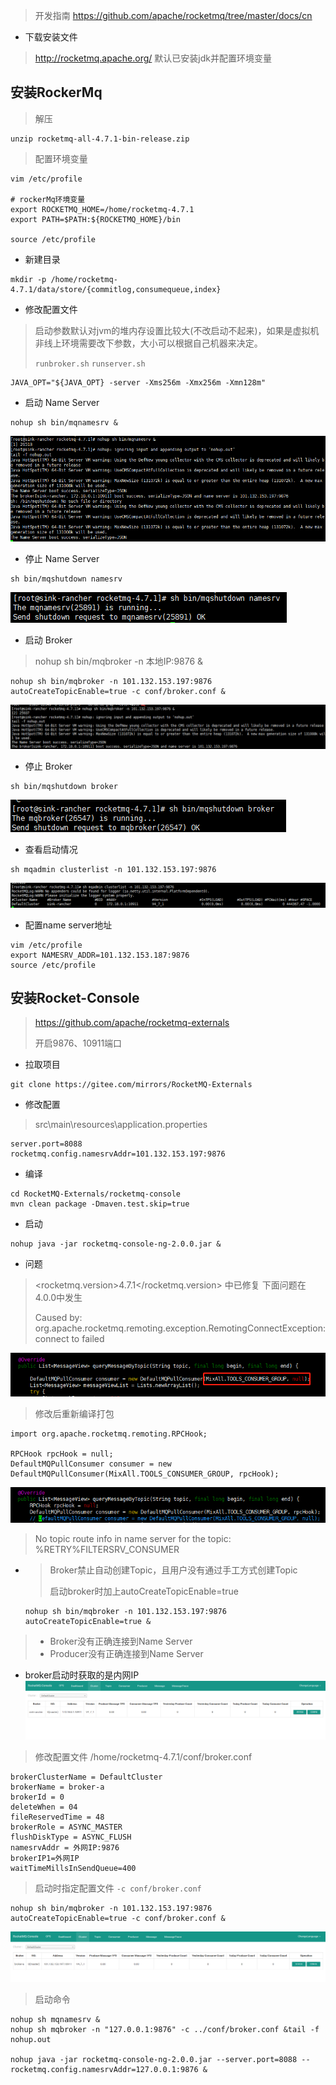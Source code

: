 > 开发指南 https://github.com/apache/rocketmq/tree/master/docs/cn
- 下载安装文件
> http://rocketmq.apache.org/
> 默认已安装jdk并配置环境变量

## 安装RockerMq
> 解压
```shell script
unzip rocketmq-all-4.7.1-bin-release.zip
```
> 配置环境变量
```shell script
vim /etc/profile

# rockerMq环境变量
export ROCKETMQ_HOME=/home/rocketmq-4.7.1
export PATH=$PATH:${ROCKETMQ_HOME}/bin

source /etc/profile
```
- 新建目录
```shell script
mkdir -p /home/rocketmq-4.7.1/data/store/{commitlog,consumequeue,index}
```
- 修改配置文件
> 启动参数默认对jvm的堆内存设置比较大(不改启动不起来)，如果是虚拟机非线上环境需要改下参数，大小可以根据自己机器来决定。
>
> `runbroker.sh` `runserver.sh`
```shell script
JAVA_OPT="${JAVA_OPT} -server -Xms256m -Xmx256m -Xmn128m"
```

- 启动 Name Server
```shell script
nohup sh bin/mqnamesrv &
```
![](../images/rocket_mq/rocket_mq_01.png)
- 停止 Name Server
```shell script
sh bin/mqshutdown namesrv
```
![](../images/rocket_mq/rocket_mq_04.png)

- 启动 Broker
> nohup sh bin/mqbroker -n 本地IP:9876 &
```shell script
nohup sh bin/mqbroker -n 101.132.153.197:9876 autoCreateTopicEnable=true -c conf/broker.conf &
```
![](../images/rocket_mq/rocket_mq_02.png)
- 停止 Broker
```shell script
sh bin/mqshutdown broker
```
![](../images/rocket_mq/rocket_mq_05.png)

- 查看启动情况
```shell script
sh mqadmin clusterlist -n 101.132.153.197:9876
```
![](../images/rocket_mq/rocket_mq_03.png)

- 配置name server地址
```shell script
vim /etc/profile
export NAMESRV_ADDR=101.132.153.187:9876
source /etc/profile
```

## 安装Rocket-Console
> https://github.com/apache/rocketmq-externals
>
> 开启9876、10911端口
- 拉取项目
```base
git clone https://gitee.com/mirrors/RocketMQ-Externals
```
- 修改配置
> src\main\resources\application.properties
```shell script
server.port=8088
rocketmq.config.namesrvAddr=101.132.153.197:9876
```
- 编译
```shell script
cd RocketMQ-Externals/rocketmq-console
mvn clean package -Dmaven.test.skip=true
```
- 启动
```
nohup java -jar rocketmq-console-ng-2.0.0.jar &
```

- 问题
> <rocketmq.version>4.7.1</rocketmq.version> 中已修复 下面问题在 4.0.0中发生
> 
> Caused by: org.apache.rocketmq.remoting.exception.RemotingConnectException: connect to <null> failed
>

![](../images/rocket_mq/rocket_mq_06.png)
> 修改后重新编译打包
```base
import org.apache.rocketmq.remoting.RPCHook;

RPCHook rpcHook = null;
DefaultMQPullConsumer consumer = new DefaultMQPullConsumer(MixAll.TOOLS_CONSUMER_GROUP, rpcHook);
```
![](../images/rocket_mq/rocket_mq_07.png)

>  No topic route info in name server for the topic: %RETRY%FILTERSRV_CONSUMER
- > Broker禁止自动创建Topic，且用户没有通过手工方式创建Topic
  > 
  > 启动broker时加上autoCreateTopicEnable=true 
  ```
  nohup sh bin/mqbroker -n 101.132.153.197:9876 autoCreateTopicEnable=true &
  ```
> - Broker没有正确连接到Name Server
> - Producer没有正确连接到Name Server 

- broker启动时获取的是内网IP
![](../images/rocket_mq/rocket_mq_08.png)

> 修改配置文件
> /home/rocketmq-4.7.1/conf/broker.conf
```shell script
brokerClusterName = DefaultCluster
brokerName = broker-a
brokerId = 0
deleteWhen = 04
fileReservedTime = 48
brokerRole = ASYNC_MASTER
flushDiskType = ASYNC_FLUSH
namesrvAddr = 外网IP:9876
brokerIP1=外网IP
waitTimeMillsInSendQueue=400
```
> 启动时指定配置文件 `-c conf/broker.conf`
```shell script
nohup sh bin/mqbroker -n 101.132.153.197:9876 autoCreateTopicEnable=true -c conf/broker.conf &
```
![](../images/rocket_mq/rocket_mq_09.png)

> 启动命令
```shell script
nohup sh mqnamesrv &
nohup sh mqbroker -n "127.0.0.1:9876" -c ../conf/broker.conf &tail -f nohup.out

nohup java -jar rocketmq-console-ng-2.0.0.jar --server.port=8088 --rocketmq.config.namesrvAddr=127.0.0.1:9876 &
```